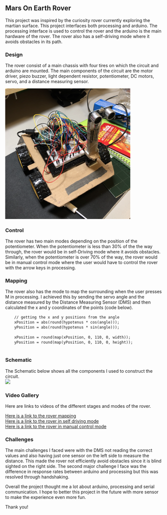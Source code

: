 ## Mars On Earth Rover
This project was inspired by the curiosity rover currently exploring the martian surface. This project interfaces both processing and arduino. The processing interface is used to control the rover and the arduino is the main hardware of the rover. The rover also has a self-driving mode where it avoids obstacles in its path.

### Design
The rover consist of a main chassis with four tires on which the circuit and arduino are mounted. The main components of the circuit are the motor driver, piezo buzzer, light dependent resistor, potentiometer, DC motors, servo, and a distance measuring sensor. 

<img src="images/roverDesign.png" width="400">

### Control
The rover has two main modes depending on the position of the potentiometer. When the potentiometer is less than 30% of the the way through, the rover would be in self-Driving mode where it avoids obstacles. Similarly, when the potentiometer is over 70% of the way, the rover would be in manual control mode where the user would have to control the rover with the arrow keys in processing.

### Mapping
The rover also has the mode to map the surrounding when the user presses M in processing. I achieved this by sending the servo angle and the distance measured by the Distance Measuring Sensor (DMS) and then calculated the x and y coordinates of the points (code below). 
```
    // getting the x and y positions from the angle
    xPosition = abs(round(hypotenus * cos(angle)));
    yPosition = abs(round(hypotenus * sin(angle)));
    
    xPosition = round(map(xPosition, 0, 110, 0, width));
    yPosition = round(map(yPosition, 0, 110, 0, height));
    
```

### Schematic
The Schematic below shows all the components I used to construct the circuit.            
<img src="images/schematic.png" width = "500">


### Video Gallery
Here are links to videos of the different stages and modes of the rover. 

[Here is a link to the rover mapping](https://youtu.be/VwGWEEjFZOw)        
[Here is a link to the rover in self driving mode](https://youtu.be/HsgtFkQRFH0)      
[Here is a link to the rover in manual control mode](https://youtu.be/VwGWEEjFZOw)         


### Challenges
The main challenges I faced were with the DMS not reading the correct values and also having just one sensor on the left side to measure the distance. This made the rover not efficiently avoid obstacles since it is blind sighted on the right side. The second major challenge I face was the difference in response rates between arduino and processing but this was resolved through handshaking. 

Overall the project thought me a lot about arduino, processing and serial communication. I hope to better this project in the future with more sensor to make the experience even more fun. 


Thank you!
